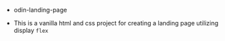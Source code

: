 - odin-landing-page

* This is a vanilla html and css project for creating a landing page utilizing display `flex`
